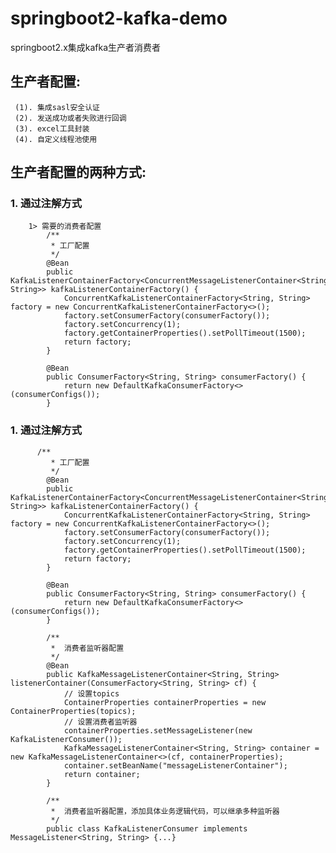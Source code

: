 # springboot2-kafka-demo
springboot2.x集成kafka生产者消费者
 ## 生产者配置: 
     (1). 集成sasl安全认证
     (2). 发送成功或者失败进行回调
     (3). excel工具封装
     (4). 自定义线程池使用
     
## 生产者配置的两种方式: 
  ###  1. 通过注解方式
        1> 需要的消费者配置
            /**
             * 工厂配置
             */
            @Bean
            public KafkaListenerContainerFactory<ConcurrentMessageListenerContainer<String, String>> kafkaListenerContainerFactory() {
                ConcurrentKafkaListenerContainerFactory<String, String> factory = new ConcurrentKafkaListenerContainerFactory<>();
                factory.setConsumerFactory(consumerFactory());
                factory.setConcurrency(1);
                factory.getContainerProperties().setPollTimeout(1500);
                return factory;
            }
        
            @Bean
            public ConsumerFactory<String, String> consumerFactory() {
                return new DefaultKafkaConsumerFactory<>(consumerConfigs());
            }
            
   ###  1. 通过注解方式
          /**
             * 工厂配置
             */
            @Bean
            public KafkaListenerContainerFactory<ConcurrentMessageListenerContainer<String, String>> kafkaListenerContainerFactory() {
                ConcurrentKafkaListenerContainerFactory<String, String> factory = new ConcurrentKafkaListenerContainerFactory<>();
                factory.setConsumerFactory(consumerFactory());
                factory.setConcurrency(1);
                factory.getContainerProperties().setPollTimeout(1500);
                return factory;
            }
        
            @Bean
            public ConsumerFactory<String, String> consumerFactory() {
                return new DefaultKafkaConsumerFactory<>(consumerConfigs());
            }
        
            /**
             *  消费者监听器配置
             */
            @Bean
            public KafkaMessageListenerContainer<String, String> listenerContainer(ConsumerFactory<String, String> cf) {
                // 设置topics
                ContainerProperties containerProperties = new ContainerProperties(topics);
                // 设置消费者监听器
                containerProperties.setMessageListener(new KafkaListenerConsumer());
                KafkaMessageListenerContainer<String, String> container = new KafkaMessageListenerContainer<>(cf, containerProperties);
                container.setBeanName("messageListenerContainer");
                return container;
            }
            
            /**
             *  消费者监听器配置，添加具体业务逻辑代码，可以继承多种监听器
             */
            public class KafkaListenerConsumer implements MessageListener<String, String> {...}